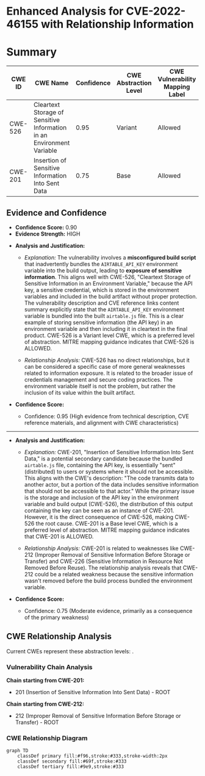 # Enhanced Analysis for CVE-2022-46155 with Relationship Information

# Summary
| CWE ID | CWE Name | Confidence | CWE Abstraction Level | CWE Vulnerability Mapping Label | CWE-Vulnerability Mapping Notes |
|---|---|---|---|---|---|
| CWE-526 | Cleartext Storage of Sensitive Information in an Environment Variable | 0.95 | Variant | Allowed | Primary CWE |
| CWE-201 | Insertion of Sensitive Information Into Sent Data | 0.75 | Base | Allowed | Secondary Candidate |

## Evidence and Confidence

*   **Confidence Score:** 0.90
*   **Evidence Strength:** HIGH

- **Analysis and Justification:**  
  - *Explanation:* The vulnerability involves a **misconfigured build script** that inadvertently bundles the `AIRTABLE_API_KEY` environment variable into the build output, leading to **exposure of sensitive information**. This aligns well with CWE-526, "Cleartext Storage of Sensitive Information in an Environment Variable," because the API key, a sensitive credential, which is stored in the environment variables and included in the build artifact without proper protection. The vulnerability description and CVE reference links content summary explicitly state that the `AIRTABLE_API_KEY` environment variable is bundled into the built `airtable.js` file. This is a clear example of storing sensitive information (the API key) in an environment variable and then including it in cleartext in the final product. CWE-526 is a Variant level CWE, which is a preferred level of abstraction. MITRE mapping guidance indicates that CWE-526 is ALLOWED.
  
  - *Relationship Analysis:* CWE-526 has no direct relationships, but it can be considered a specific case of more general weaknesses related to information exposure. It is related to the broader issue of credentials management and secure coding practices. The environment variable itself is not the problem, but rather the inclusion of its value within the built artifact.

- **Confidence Score:**  
  - Confidence: 0.95 (High evidence from technical description, CVE reference materials, and alignment with CWE characteristics)

---
- **Analysis and Justification:**  
  - *Explanation:* CWE-201, "Insertion of Sensitive Information Into Sent Data," is a potential secondary candidate because the bundled `airtable.js` file, containing the API key, is essentially "sent" (distributed) to users or systems where it should not be accessible. This aligns with the CWE's description: "The code transmits data to another actor, but a portion of the data includes sensitive information that should not be accessible to that actor." While the primary issue is the storage and inclusion of the API key in the environment variable and build output (CWE-526), the distribution of this output containing the key can be seen as an instance of CWE-201. However, it is the direct consequence of CWE-526, making CWE-526 the root cause. CWE-201 is a Base level CWE, which is a preferred level of abstraction. MITRE mapping guidance indicates that CWE-201 is ALLOWED.
  
  - *Relationship Analysis:* CWE-201 is related to weaknesses like CWE-212 (Improper Removal of Sensitive Information Before Storage or Transfer) and CWE-226 (Sensitive Information in Resource Not Removed Before Reuse). The relationship analysis reveals that CWE-212 could be a related weakness because the sensitive information wasn't removed before the build process bundled the environment variable.

- **Confidence Score:**  
  - Confidence: 0.75 (Moderate evidence, primarily as a consequence of the primary weakness)


## CWE Relationship Analysis

Current CWEs represent these abstraction levels: .


### Vulnerability Chain Analysis

**Chain starting from CWE-201:**
- 201 (Insertion of Sensitive Information Into Sent Data) - ROOT


**Chain starting from CWE-212:**
- 212 (Improper Removal of Sensitive Information Before Storage or Transfer) - ROOT



### CWE Relationship Diagram

```mermaid
graph TD
    classDef primary fill:#f96,stroke:#333,stroke-width:2px
    classDef secondary fill:#69f,stroke:#333
    classDef tertiary fill:#9e9,stroke:#333
```
